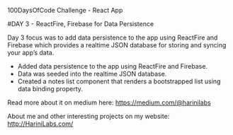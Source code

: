 100DaysOfCode Challenge - React App

#DAY 3 -  ReactFire, Firebase for Data Persistence

Day 3 focus was to add data persistence to the app using ReactFire and Firebase which provides a realtime JSON database for storing and syncing your app’s data.

- Added data persistence to the app using ReactFire and Firebase.
- Data was seeded into the realtime JSON database.
- Created a notes list component that renders a bootstrapped list using data binding property.

Read more about it on medium here: https://medium.com/@harinilabs

About me and other interesting projects on my website: http://HariniLabs.com/
